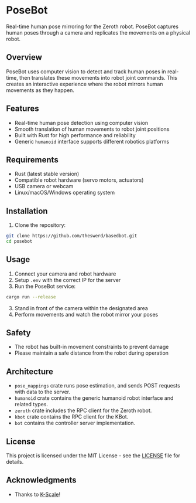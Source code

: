 # PoseBot

Real-time human pose mirroring for the Zeroth robot. PoseBot captures human poses through a camera and replicates the movements on a physical robot.

## Overview

PoseBot uses computer vision to detect and track human poses in real-time, then translates these movements into robot joint commands. This creates an interactive experience where the robot mirrors human movements as they happen.

## Features

- Real-time human pose detection using computer vision
- Smooth translation of human movements to robot joint positions
- Built with Rust for high performance and reliability
- Generic `humanoid` interface supports different robotics platforms

## Requirements

- Rust (latest stable version)
- Compatible robot hardware (servo motors, actuators)
- USB camera or webcam
- Linux/macOS/Windows operating system

## Installation

1. Clone the repository:

```bash
git clone https://github.com/theswerd/basedbot.git
cd posebot
```

## Usage

1. Connect your camera and robot hardware
2. Setup `.env` with the correct IP for the server
3. Run the PoseBot service:

```bash
cargo run --release
```

3. Stand in front of the camera within the designated area
4. Perform movements and watch the robot mirror your poses

## Safety

- The robot has built-in movement constraints to prevent damage
- Please maintain a safe distance from the robot during operation

## Architecture

- `pose_mappings` crate runs pose estimation, and sends POST requests with data to the server.
- `humanoid` crate contains the generic humanoid robot interface and related types.
- `zeroth` crate includes the RPC client for the Zeroth robot.
- `kbot` crate contains the RPC client for the KBot.
- `bot` contains the controller server implementation.

## License

This project is licensed under the MIT License - see the [LICENSE](LICENSE) file for details.

## Acknowledgments

- Thanks to [K-Scale](https://github.com/kscalelabs)!

